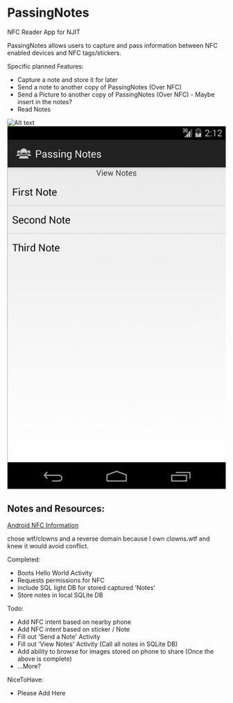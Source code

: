 PassingNotes
============

NFC Reader App for NJIT

PassingNotes allows users to capture and pass information between NFC enabled devices and NFC tags/stickers.

Specific planned Features:
* Capture a note and store it for later
* Send a note to another copy of PassingNotes (Over NFC)
* Send a Picture to another copy of PassingNotes (Over NFC) - Maybe insert in the notes?
* Read Notes 

![Alt text](http://i.imgur.com/aaOHceD.png "Passing Notes")
![Alt text](Notes.png "All Notes")


Notes and Resources:
---

[Android NFC Information](http://developer.android.com/guide/topics/connectivity/nfc/index.html)

chose wtf/clowns and a reverse domain because I own clowns.wtf and knew it would avoid conflict.

Completed:
* Boots Hello World Activity
* Requests permissions for NFC
* include SQL light DB for stored captured 'Notes'
* Store notes in local SQLite DB

Todo:
* Add NFC intent based on nearby phone
* Add NFC intent based on sticker / Note
* Fill out 'Send a Note' Activity
* Fill out 'View Notes' Activity (Call all notes in SQLite DB)
* Add ability to browse for images stored on phone to share (Once the above is complete)
* ...More?

NiceToHave:
* Please Add Here
